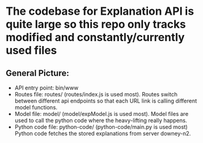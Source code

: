 # The codebase for Explanation API is quite large so this repo only tracks modified and constantly/currently used files

## General Picture: 
+ API entry point: bin/www
+ Routes file: routes/ (routes/index.js is used most). Routes switch between different api endpoints so that each URL link is calling different model functions.
+ Model file: model/  (model/expModel.js is used most). Model files are used to call the python code where the heavy-lifting really happens.
+ Python code file: python-code/ (python-code/main.py is used most) Python code fetches the stored explanations from server downey-n2.

